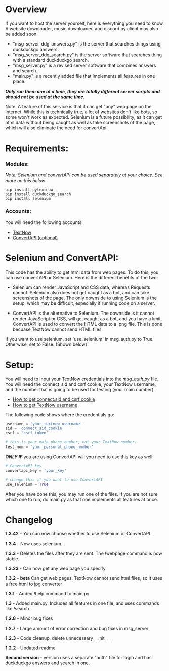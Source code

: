 # Overview
If you want to host the server yourself, here is everything you need to know. A website downloader, music downloader,
and discord.py client may also be added soon.

* "msg_server_ddg_answers.py" is the server that searches things using duckduckgo answers.
* "msg_server_ddg_search.py" is the server software that searches thing with a standard duckduckgo search.
* "msg_server.py" is a revised server software that combines answers and search.
* "main.py" is a recently added file that implements all features in one place.


***Only run them one at a time, they are totally different server scripts and should not be used at the same time.***

Note: A feature of this service is that it can get "any" web page on the internet. While this is technically true, a
lot of websites don't like bots, so some won't work as expected. Selenium is a future possibility, as it can get html
data without being caught as well as take screenshots of the page, which will also eliminate the need for convertApi.



# Requirements:
### Modules:
*Note: Selenium and convertAPI can be used separately at your choice. See more on this below*
```
pip install pytextnow
pip install duckduckgo_search
pip install selenium
```
### Accounts:
You will need the following accounts:

* [TextNow](https://www.textnow.com/)
* [ConvertAPI (optional)](https://www.convertapi.com/)
# Selenium and ConvertAPI:
This code has the ability to get html data from web pages. To do this, you can use convertAPI or Selenium. Here is the
different benefits of the two:

* Selenium can render JavaScript and CSS data, whereas Requests cannot. Selenium also does not get caught as a bot, and
can take screenshots of the page. The only downside to using Selenium is the setup, which may be difficult, especially
if running code on a server.


* ConvertAPI is the alternative to Selenium. The downside is it cannot render JavaScript or CSS, will get caught as a
bot, and you have a limit. ConvertAPI is used to convert the HTML data to a .png file. This is done becuase TextNow
cannot send HTML files.

If you want to use selenium, set 'use_selenium' in msg_auth.py to True. Otherwise, set to False. (Shown below)

# Setup:

You will need to input your TextNow credentials into the *msg_auth.py* file. You will need the connect_sid and csrf cookie,
your TextNow username, and the number that is going to be used for testing (your main number).

* [How to get connect.sid and csrf cookie](https://github.com/leogomezz4t/PyTextNow_API/raw/main/get_cookie.mp4)
* [How to get TextNow username](https://github.com/leogomezz4t/PyTextNow_API/raw/main/get_username.mp4)

The following code shows where the credentials go:
```python
username = 'your_textnow_username'
sid = 'connect_sid_cookie'
csrf = 'csrf_token'

# this is your main phone number, not your TextNow number.
test_num = 'your_personal_phone_number'
```
**_ONLY IF_** you are using ConvertAPI will you need to use this key as well:
```python
# ConvertAPI key
convertapi_key = 'your_key'

# change this if you want to use ConvertAPI
use_selenium = True
```

After you have done this, you may run one of the files. If you are not sure which one to run, do main.py as that one
implements all features at once.

# Changelog
**1.3.42** - You can now choose whether to use Selenium or ConvertAPI.

**1.3.4** - Now uses selenium.

**1.3.3** - Deletes the files after they are sent. The !webpage command is now stable.

**1.3.23** - Can now get any web page you specify

**1.3.2** - **beta** Can get web pages. TextNow cannot send html files, so it uses a free html to jpg converter

**1.3.1** - Added !help command to main.py

**1.3** - Added main.py. Includes all features in one file, and uses commands like !search

**1.2.8** - Minor bug fixes

**1.2.7** - Large amount of error correction and bug fixes in msg_server

**1.2.3** - Code cleanup, delete unnecessary __init __

**1.2.2** - Updated readme

**Second version** -  version uses a separate "auth" file for login and has duckduckgo answers and search in one.
